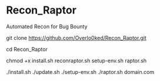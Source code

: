 # Recon_Raptor
Automated Recon for Bug Bounty

git clone https://github.com/Overlo0ked/Recon_Raptor.git

cd Recon_Raptor

chmod +x install.sh reconraptor.sh setup-env.sh raptor.sh

./install.sh
./update.sh
./setup-env.sh
./raptor.sh domain.com

